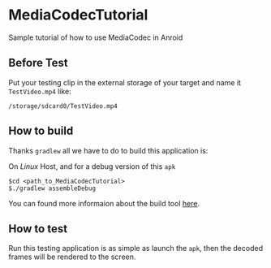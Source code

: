 # MediaCodecTutorial
Sample tutorial of how to use MediaCodec in Anroid

## Before Test

Put your testing clip in the external storage of your target and name it `TestVideo.mp4` like:

```
/storage/sdcard0/TestVideo.mp4
```

## How to build

Thanks `gradlew` all we have to do to build this application is:

On *Linux* Host, and for a debug version of this `apk`
```
$cd <path_to_MediaCodecTutorial>
$./gradlew assembleDebug
```

You can found more informaion about the build tool [here](https://developer.android.com/tools/building/plugin-for-gradle.html).

## How to test

Run this testing application is as simple as launch the `apk`, then the decoded frames will be rendered to the screen.


